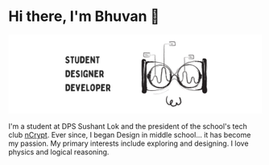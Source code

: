 # Hi there, I'm Bhuvan 👋

<img src="Untitled design-2.png">

I'm a student at DPS Sushant Lok and the president of the school's tech club <a href="https://github.com/ncryptdpssl">nCrypt</a>. Ever since, I began Design in middle school... it has become my passion. My primary interests include exploring and designing. I love physics and logical reasoning.

<!--
**bruvan/bruvan** is a ✨ _special_ ✨ repository because its `README.md` (this file) appears on your GitHub profile.
Here are some ideas to get you started:

- 🔭 I’m currently work
- 🌱 I’m currently learning to code

- 👯 I’m looking to collaborate on ...
- 🤔 I’m looking for help with ...
- 💬 Ask me about ...
- 📫 How to reach me: ...
- 😄 Pronouns: ...
- ⚡ Fun fact: ...
-->
